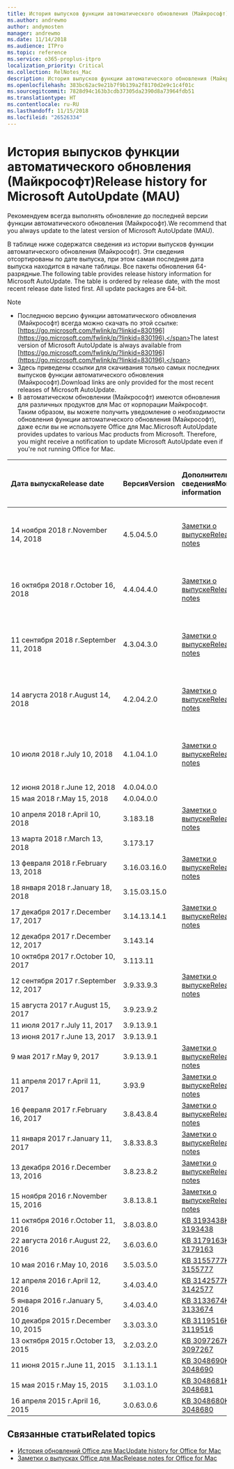 ```yaml
---
title: История выпусков функции автоматического обновления (Майкрософт)
ms.author: andrewmo
author: andymosten
manager: andrewmo
ms.date: 11/14/2018
ms.audience: ITPro
ms.topic: reference
ms.service: o365-proplus-itpro
localization_priority: Critical
ms.collection: RelNotes_Mac
description: История выпусков функции автоматического обновления (Майкрософт) для ИТ-специалистов
ms.openlocfilehash: 383bc62ac9e21b7f9b139a2f8170d2e9c1c4f01c
ms.sourcegitcommit: 7828d94c163b3cdb37305da2390d8a73964fdb51
ms.translationtype: HT
ms.contentlocale: ru-RU
ms.lasthandoff: 11/15/2018
ms.locfileid: "26526334"
---
```

# <a name="release-history-for-microsoft-autoupdate-mau"></a><span data-ttu-id="a6794-103">История выпусков функции автоматического обновления (Майкрософт)</span><span class="sxs-lookup"><span data-stu-id="a6794-103">Release history for Microsoft AutoUpdate (MAU)</span></span>
 
<span data-ttu-id="a6794-104">Рекомендуем всегда выполнять обновление до последней версии функции автоматического обновления (Майкрософт).</span><span class="sxs-lookup"><span data-stu-id="a6794-104">We recommend that you always update to the latest version of Microsoft AutoUpdate (MAU).</span></span>

<span data-ttu-id="a6794-p101">В таблице ниже содержатся сведения из истории выпусков функции автоматического обновления (Майкрософт). Эти сведения отсортированы по дате выпуска, при этом самая последняя дата выпуска находится в начале таблицы. Все пакеты обновления 64-разрядные.</span><span class="sxs-lookup"><span data-stu-id="a6794-p101">The following table provides release history information for Microsoft AutoUpdate. The table is ordered by release date, with the most recent release date listed first. All update packages are 64-bit.</span></span>


> [!NOTE]
> - <span data-ttu-id="a6794-108">Последнюю версию функции автоматического обновления (Майкрософт) всегда можно скачать по этой ссылке: [https://go.microsoft.com/fwlink/p/?linkid=830196](https://go.microsoft.com/fwlink/p/?linkid=830196).</span><span class="sxs-lookup"><span data-stu-id="a6794-108">The latest version of Microsoft AutoUpdate is always available from [https://go.microsoft.com/fwlink/p/?linkid=830196](https://go.microsoft.com/fwlink/p/?linkid=830196).</span></span>
> - <span data-ttu-id="a6794-109">Здесь приведены ссылки для скачивания только самых последних выпусков функции автоматического обновления (Майкрософт).</span><span class="sxs-lookup"><span data-stu-id="a6794-109">Download links are only provided for the most recent releases of Microsoft AutoUpdate.</span></span>
> - <span data-ttu-id="a6794-p102">В автоматическом обновлении (Майкрософт) имеются обновления для различных продуктов для Mac от корпорации Майкрософт. Таким образом, вы можете получить уведомление о необходимости обновления функции автоматического обновления (Майкрософт), даже если вы не используете Office для Mac.</span><span class="sxs-lookup"><span data-stu-id="a6794-p102">Microsoft AutoUpdate provides updates to various Mac products from Microsoft. Therefore, you might receive a notification to update Microsoft AutoUpdate even if you're not running Office for Mac.</span></span>
  
|<span data-ttu-id="a6794-112">**Дата выпуска**</span><span class="sxs-lookup"><span data-stu-id="a6794-112">**Release date**</span></span>|<span data-ttu-id="a6794-113">**Версия**</span><span class="sxs-lookup"><span data-stu-id="a6794-113">**Version**</span></span>|<span data-ttu-id="a6794-114">**Дополнительные сведения**</span><span class="sxs-lookup"><span data-stu-id="a6794-114">**More information**</span></span>|<span data-ttu-id="a6794-115">**Ссылка для скачивания пакета обновления**</span><span class="sxs-lookup"><span data-stu-id="a6794-115">**Download link for the update package**</span></span>|
|:-----|:-----|:-----|:-----|
|<span data-ttu-id="a6794-116">14 ноября 2018 г.</span><span class="sxs-lookup"><span data-stu-id="a6794-116">November 14, 2018</span></span> <br/> |<span data-ttu-id="a6794-117">4.5.0</span><span class="sxs-lookup"><span data-stu-id="a6794-117">4.5.0</span></span> <br/> |[<span data-ttu-id="a6794-118">Заметки о выпуске</span><span class="sxs-lookup"><span data-stu-id="a6794-118">Release notes</span></span>](release-notes-office-for-mac.md#november-2018-release) <br/> |[<span data-ttu-id="a6794-119">Скачать автоматическое обновление (Майкрософт) версии 4.5.0</span><span class="sxs-lookup"><span data-stu-id="a6794-119">Download MAU 4.1.0</span></span>](https://go.microsoft.com/fwlink/p/?linkid=830196) <br/> |
|<span data-ttu-id="a6794-120">16 октября 2018 г.</span><span class="sxs-lookup"><span data-stu-id="a6794-120">October 16, 2018</span></span> <br/> |<span data-ttu-id="a6794-121">4.4.0</span><span class="sxs-lookup"><span data-stu-id="a6794-121">4.4.0</span></span> <br/> |[<span data-ttu-id="a6794-122">Заметки о выпуске</span><span class="sxs-lookup"><span data-stu-id="a6794-122">Release notes</span></span>](release-notes-office-for-mac.md#october-2018-release) <br/> |[<span data-ttu-id="a6794-123">Скачать автоматическое обновление (Майкрософт) версии 4.4.0</span><span class="sxs-lookup"><span data-stu-id="a6794-123">Download MAU 4.1.0</span></span>](https://go.microsoft.com/fwlink/p/?linkid=830196) <br/> |
|<span data-ttu-id="a6794-124">11 сентября 2018 г.</span><span class="sxs-lookup"><span data-stu-id="a6794-124">September 11, 2018</span></span>  <br/> |<span data-ttu-id="a6794-125">4.3.0</span><span class="sxs-lookup"><span data-stu-id="a6794-125">4.3.0</span></span>  <br/> |[<span data-ttu-id="a6794-126">Заметки о выпуске</span><span class="sxs-lookup"><span data-stu-id="a6794-126">Release notes</span></span>](release-notes-office-for-mac.md#september-2018-release) <br/> |[<span data-ttu-id="a6794-127">Скачать автоматическое обновление (Майкрософт) версии 4.3.0</span><span class="sxs-lookup"><span data-stu-id="a6794-127">Download MAU 4.1.0</span></span>](https://officecdn.microsoft.com/pr/C1297A47-86C4-4C1F-97FA-950631F94777/OfficeMac/Microsoft_AutoUpdate_4.3.18090901_Updater.pkg) <br/> |
|<span data-ttu-id="a6794-128">14 августа 2018 г.</span><span class="sxs-lookup"><span data-stu-id="a6794-128">August 14, 2018</span></span>  <br/> |<span data-ttu-id="a6794-129">4.2.0</span><span class="sxs-lookup"><span data-stu-id="a6794-129">4.2.0</span></span>  <br/> |[<span data-ttu-id="a6794-130">Заметки о выпуске</span><span class="sxs-lookup"><span data-stu-id="a6794-130">Release notes</span></span>](release-notes-office-for-mac.md#august-2018-release) <br/> |[<span data-ttu-id="a6794-131">Скачать автоматическое обновление (Майкрософт) версии 4.2.0</span><span class="sxs-lookup"><span data-stu-id="a6794-131">Download MAU 4.1.0</span></span>](https://officecdn.microsoft.com/pr/C1297A47-86C4-4C1F-97FA-950631F94777/OfficeMac/Microsoft_AutoUpdate_4.2.18081201_Updater.pkg) <br/> |
|<span data-ttu-id="a6794-132">10 июля 2018 г.</span><span class="sxs-lookup"><span data-stu-id="a6794-132">July 10, 2018</span></span>  <br/> |<span data-ttu-id="a6794-133">4.1.0</span><span class="sxs-lookup"><span data-stu-id="a6794-133">4.1.0</span></span>  <br/> |[<span data-ttu-id="a6794-134">Заметки о выпуске</span><span class="sxs-lookup"><span data-stu-id="a6794-134">Release notes</span></span>](release-notes-office-for-mac.md#july-2018-release) <br/> |[<span data-ttu-id="a6794-135">Скачать автоматическое обновление (Майкрософт) версии 4.1.0</span><span class="sxs-lookup"><span data-stu-id="a6794-135">Download MAU 4.1.0</span></span>](https://officecdn.microsoft.com/pr/C1297A47-86C4-4C1F-97FA-950631F94777/OfficeMac/Microsoft_AutoUpdate_4.1.18070902_Updater.pkg) <br/> |
|<span data-ttu-id="a6794-136">12 июня 2018 г.</span><span class="sxs-lookup"><span data-stu-id="a6794-136">June 12, 2018</span></span>  <br/> |<span data-ttu-id="a6794-137">4.0.0</span><span class="sxs-lookup"><span data-stu-id="a6794-137">4.0.0</span></span>  <br/> |||
|<span data-ttu-id="a6794-138">15 мая 2018 г.</span><span class="sxs-lookup"><span data-stu-id="a6794-138">May 15, 2018</span></span>  <br/> |<span data-ttu-id="a6794-139">4.0.0</span><span class="sxs-lookup"><span data-stu-id="a6794-139">4.0.0</span></span>  <br/> |||
|<span data-ttu-id="a6794-140">10 апреля 2018 г.</span><span class="sxs-lookup"><span data-stu-id="a6794-140">April 10, 2018</span></span>  <br/> |<span data-ttu-id="a6794-141">3.18</span><span class="sxs-lookup"><span data-stu-id="a6794-141">3.18</span></span>  <br/> |[<span data-ttu-id="a6794-142">Заметки о выпуске</span><span class="sxs-lookup"><span data-stu-id="a6794-142">Release notes</span></span>](release-notes-office-for-mac.md#april-2018-release) <br/> ||
|<span data-ttu-id="a6794-143">13 марта 2018 г.</span><span class="sxs-lookup"><span data-stu-id="a6794-143">March 13, 2018</span></span>  <br/> |<span data-ttu-id="a6794-144">3.17</span><span class="sxs-lookup"><span data-stu-id="a6794-144">3.17</span></span>  <br/> |||
|<span data-ttu-id="a6794-145">13 февраля 2018 г.</span><span class="sxs-lookup"><span data-stu-id="a6794-145">February 13, 2018</span></span>  <br/> |<span data-ttu-id="a6794-146">3.16.0</span><span class="sxs-lookup"><span data-stu-id="a6794-146">3.16.0</span></span>  <br/> |[<span data-ttu-id="a6794-147">Заметки о выпуске</span><span class="sxs-lookup"><span data-stu-id="a6794-147">Release notes</span></span>](release-notes-office-for-mac.md#february-2018-release) <br/> | <br/> |
|<span data-ttu-id="a6794-148">18 января 2018 г.</span><span class="sxs-lookup"><span data-stu-id="a6794-148">January 18, 2018</span></span>  <br/> |<span data-ttu-id="a6794-149">3.15.0</span><span class="sxs-lookup"><span data-stu-id="a6794-149">3.15.0</span></span>  <br/> |<br/> |
|<span data-ttu-id="a6794-150">17 декабря 2017 г.</span><span class="sxs-lookup"><span data-stu-id="a6794-150">December 17, 2017</span></span>  <br/> |<span data-ttu-id="a6794-151">3.14.1</span><span class="sxs-lookup"><span data-stu-id="a6794-151">3.14.1</span></span>  <br/> |[<span data-ttu-id="a6794-152">Заметки о выпуске</span><span class="sxs-lookup"><span data-stu-id="a6794-152">Release notes</span></span>](release-notes-office-for-mac.md#december-2017-release) <br/> | <br/> |
|<span data-ttu-id="a6794-153">12 декабря 2017 г.</span><span class="sxs-lookup"><span data-stu-id="a6794-153">December 12, 2017</span></span>  <br/> |<span data-ttu-id="a6794-154">3.14</span><span class="sxs-lookup"><span data-stu-id="a6794-154">3.14</span></span>  <br/> ||  <br/> |
|<span data-ttu-id="a6794-155">10 октября 2017 г.</span><span class="sxs-lookup"><span data-stu-id="a6794-155">October 10, 2017</span></span>  <br/> |<span data-ttu-id="a6794-156">3.11</span><span class="sxs-lookup"><span data-stu-id="a6794-156">3.11</span></span>  <br/> ||<br/> |
|<span data-ttu-id="a6794-157">12 сентября 2017 г.</span><span class="sxs-lookup"><span data-stu-id="a6794-157">September 12, 2017</span></span>  <br/> |<span data-ttu-id="a6794-158">3.9.3</span><span class="sxs-lookup"><span data-stu-id="a6794-158">3.9.3</span></span>  <br/> |[<span data-ttu-id="a6794-159">Заметки о выпуске</span><span class="sxs-lookup"><span data-stu-id="a6794-159">Release notes</span></span>](release-notes-office-for-mac.md#september-2017-release) <br/> |<br/> |
|<span data-ttu-id="a6794-160">15 августа 2017 г.</span><span class="sxs-lookup"><span data-stu-id="a6794-160">August 15, 2017</span></span>  <br/> |<span data-ttu-id="a6794-161">3.9.2</span><span class="sxs-lookup"><span data-stu-id="a6794-161">3.9.2</span></span>  <br/> || <br/> |
|<span data-ttu-id="a6794-162">11 июля 2017 г.</span><span class="sxs-lookup"><span data-stu-id="a6794-162">July 11, 2017</span></span>  <br/> |<span data-ttu-id="a6794-163">3.9.1</span><span class="sxs-lookup"><span data-stu-id="a6794-163">3.9.1</span></span>  <br/> || <br/> |
|<span data-ttu-id="a6794-164">13 июня 2017 г.</span><span class="sxs-lookup"><span data-stu-id="a6794-164">June 13, 2017</span></span>  <br/> |<span data-ttu-id="a6794-165">3.9.1</span><span class="sxs-lookup"><span data-stu-id="a6794-165">3.9.1</span></span>  <br/> || <br/> |
|<span data-ttu-id="a6794-166">9 мая 2017 г.</span><span class="sxs-lookup"><span data-stu-id="a6794-166">May 9, 2017</span></span>  <br/> |<span data-ttu-id="a6794-167">3.9.1</span><span class="sxs-lookup"><span data-stu-id="a6794-167">3.9.1</span></span>  <br/> |[<span data-ttu-id="a6794-168">Заметки о выпуске</span><span class="sxs-lookup"><span data-stu-id="a6794-168">Release notes</span></span>](release-notes-office-for-mac.md#may-2017-release) <br/> | <br/> |
|<span data-ttu-id="a6794-169">11 апреля 2017 г.</span><span class="sxs-lookup"><span data-stu-id="a6794-169">April 11, 2017</span></span>  <br/> |<span data-ttu-id="a6794-170">3.9</span><span class="sxs-lookup"><span data-stu-id="a6794-170">3.9</span></span>  <br/> |[<span data-ttu-id="a6794-171">Заметки о выпуске</span><span class="sxs-lookup"><span data-stu-id="a6794-171">Release notes</span></span>](release-notes-office-for-mac.md#april-2017-release) <br/> |  <br/> |
|<span data-ttu-id="a6794-172">16 февраля 2017 г.</span><span class="sxs-lookup"><span data-stu-id="a6794-172">February 16, 2017</span></span>  <br/> |<span data-ttu-id="a6794-173">3.8.4</span><span class="sxs-lookup"><span data-stu-id="a6794-173">3.8.4</span></span>  <br/> |[<span data-ttu-id="a6794-174">Заметки о выпуске</span><span class="sxs-lookup"><span data-stu-id="a6794-174">Release notes</span></span>](release-notes-office-for-mac.md#february-2017-release) <br/> | <br/> |
|<span data-ttu-id="a6794-175">11 января 2017 г.</span><span class="sxs-lookup"><span data-stu-id="a6794-175">January 11, 2017</span></span>  <br/> |<span data-ttu-id="a6794-176">3.8.3</span><span class="sxs-lookup"><span data-stu-id="a6794-176">3.8.3</span></span>  <br/> |[<span data-ttu-id="a6794-177">Заметки о выпуске</span><span class="sxs-lookup"><span data-stu-id="a6794-177">Release notes</span></span>](release-notes-office-for-mac.md#january-2017-release) <br/> | <br/> |
|<span data-ttu-id="a6794-178">13 декабря 2016 г.</span><span class="sxs-lookup"><span data-stu-id="a6794-178">December 13, 2016</span></span>  <br/> |<span data-ttu-id="a6794-179">3.8.2</span><span class="sxs-lookup"><span data-stu-id="a6794-179">3.8.2</span></span>  <br/> |[<span data-ttu-id="a6794-180">Заметки о выпуске</span><span class="sxs-lookup"><span data-stu-id="a6794-180">Release notes</span></span>](release-notes-office-for-mac.md#december-2016-release) <br/> | <br/> |
|<span data-ttu-id="a6794-181">15 ноября 2016 г.</span><span class="sxs-lookup"><span data-stu-id="a6794-181">November 15, 2016</span></span>  <br/> |<span data-ttu-id="a6794-182">3.8.1</span><span class="sxs-lookup"><span data-stu-id="a6794-182">3.8.1</span></span>  <br/> |[<span data-ttu-id="a6794-183">Заметки о выпуске</span><span class="sxs-lookup"><span data-stu-id="a6794-183">Release notes</span></span>](release-notes-office-for-mac.md#november-2016-release) <br/> | <br/> |
|<span data-ttu-id="a6794-184">11 октября 2016 г.</span><span class="sxs-lookup"><span data-stu-id="a6794-184">October 11, 2016</span></span>  <br/> |<span data-ttu-id="a6794-185">3.8.0</span><span class="sxs-lookup"><span data-stu-id="a6794-185">3.8.0</span></span>  <br/> |[<span data-ttu-id="a6794-186">KB 3193438</span><span class="sxs-lookup"><span data-stu-id="a6794-186">KB 3193438</span></span>](https://support.microsoft.com/kb/3193438) <br/> | <br/> |
|<span data-ttu-id="a6794-187">22 августа 2016 г.</span><span class="sxs-lookup"><span data-stu-id="a6794-187">August 22, 2016</span></span>  <br/> |<span data-ttu-id="a6794-188">3.6.0</span><span class="sxs-lookup"><span data-stu-id="a6794-188">3.6.0</span></span>  <br/> |[<span data-ttu-id="a6794-189">KB 3179163</span><span class="sxs-lookup"><span data-stu-id="a6794-189">KB 3179163</span></span>](https://support.microsoft.com/kb/3179163) <br/> | <br/> |
|<span data-ttu-id="a6794-190">10 мая 2016 г.</span><span class="sxs-lookup"><span data-stu-id="a6794-190">May 10, 2016</span></span>  <br/> |<span data-ttu-id="a6794-191">3.5.0</span><span class="sxs-lookup"><span data-stu-id="a6794-191">3.5.0</span></span>  <br/> |[<span data-ttu-id="a6794-192">KB 3155777</span><span class="sxs-lookup"><span data-stu-id="a6794-192">KB 3155777</span></span>](https://support.microsoft.com/kb/3155777) <br/> | <br/> |
|<span data-ttu-id="a6794-193">12 апреля 2016 г.</span><span class="sxs-lookup"><span data-stu-id="a6794-193">April 12, 2016</span></span>  <br/> |<span data-ttu-id="a6794-194">3.4.0</span><span class="sxs-lookup"><span data-stu-id="a6794-194">3.4.0</span></span>  <br/> |[<span data-ttu-id="a6794-195">KB 3142577</span><span class="sxs-lookup"><span data-stu-id="a6794-195">KB 3142577</span></span>](https://support.microsoft.com/kb/3142577) <br/> | <br/> |
|<span data-ttu-id="a6794-196">5 января 2016 г.</span><span class="sxs-lookup"><span data-stu-id="a6794-196">January 5, 2016</span></span>  <br/> |<span data-ttu-id="a6794-197">3.4.0</span><span class="sxs-lookup"><span data-stu-id="a6794-197">3.4.0</span></span>  <br/> |[<span data-ttu-id="a6794-198">KB 3133674</span><span class="sxs-lookup"><span data-stu-id="a6794-198">KB 3133674</span></span>](https://support.microsoft.com/kb/3133674) <br/> | <br/> |
|<span data-ttu-id="a6794-199">10 декабря 2015 г.</span><span class="sxs-lookup"><span data-stu-id="a6794-199">December 10, 2015</span></span>  <br/> |<span data-ttu-id="a6794-200">3.3.0</span><span class="sxs-lookup"><span data-stu-id="a6794-200">3.3.0</span></span>  <br/> |[<span data-ttu-id="a6794-201">KB 3119516</span><span class="sxs-lookup"><span data-stu-id="a6794-201">KB 3119516</span></span>](https://support.microsoft.com/kb/3119516) <br/> | <br/> |
|<span data-ttu-id="a6794-202">13 октября 2015 г.</span><span class="sxs-lookup"><span data-stu-id="a6794-202">October 13, 2015</span></span>  <br/> |<span data-ttu-id="a6794-203">3.2.0</span><span class="sxs-lookup"><span data-stu-id="a6794-203">3.2.0</span></span>  <br/> |[<span data-ttu-id="a6794-204">KB 3097267</span><span class="sxs-lookup"><span data-stu-id="a6794-204">KB 3097267</span></span>](https://support.microsoft.com/kb/3097267) <br/> | <br/> |
|<span data-ttu-id="a6794-205">11 июня 2015 г.</span><span class="sxs-lookup"><span data-stu-id="a6794-205">June 11, 2015</span></span>  <br/> |<span data-ttu-id="a6794-206">3.1.1</span><span class="sxs-lookup"><span data-stu-id="a6794-206">3.1.1</span></span>  <br/> |[<span data-ttu-id="a6794-207">KB 3048690</span><span class="sxs-lookup"><span data-stu-id="a6794-207">KB 3048690</span></span>](https://support.microsoft.com/kb/3048690) <br/> | <br/> |
|<span data-ttu-id="a6794-208">15 мая 2015 г.</span><span class="sxs-lookup"><span data-stu-id="a6794-208">May 15, 2015</span></span>  <br/> |<span data-ttu-id="a6794-209">3.1.0</span><span class="sxs-lookup"><span data-stu-id="a6794-209">3.1.0</span></span>  <br/> |[<span data-ttu-id="a6794-210">KB 3048681</span><span class="sxs-lookup"><span data-stu-id="a6794-210">KB 3048681</span></span>](https://support.microsoft.com/kb/3048681) <br/> | <br/> |
|<span data-ttu-id="a6794-211">16 апреля 2015 г.</span><span class="sxs-lookup"><span data-stu-id="a6794-211">April 16, 2015</span></span>  <br/> |<span data-ttu-id="a6794-212">3.0.6</span><span class="sxs-lookup"><span data-stu-id="a6794-212">3.0.6</span></span>  <br/> |[<span data-ttu-id="a6794-213">KB 3048680</span><span class="sxs-lookup"><span data-stu-id="a6794-213">KB 3048680</span></span>](https://support.microsoft.com/kb/3048680) <br/> | <br/> |

## <a name="related-topics"></a><span data-ttu-id="a6794-214">Связанные статьи</span><span class="sxs-lookup"><span data-stu-id="a6794-214">Related topics</span></span>

- [<span data-ttu-id="a6794-215">История обновлений Office для Mac</span><span class="sxs-lookup"><span data-stu-id="a6794-215">Update history for Office for Mac</span></span>](update-history-office-for-mac.md)
- [<span data-ttu-id="a6794-216">Заметки о выпусках Office для Mac</span><span class="sxs-lookup"><span data-stu-id="a6794-216">Release notes for Office for Mac</span></span>](release-notes-office-for-mac.md) 